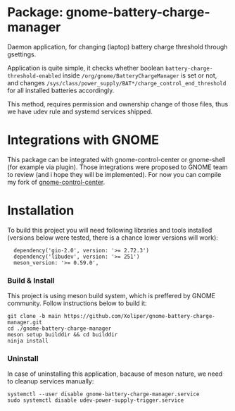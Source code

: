 # Package: gnome-battery-charge-manager
Daemon application, for changing (laptop) battery charge threshold through gsettings.

Application is quite simple, it checks whether boolean ```battery-charge-threshold-enabled``` inside ```/org/gnome/BatteryChargeManager```
is set or not, and changes ```/sys/class/power_supply/BAT*/charge_control_end_threshold``` for all installed batteries accordingly.

This method, requires permission and ownership change of those files, thus we have udev rule and systemd services shipped.

# Integrations with GNOME

This package can be integrated with gnome-control-center or gnome-shell (for example via plugin).
Those integrations were proposed to GNOME team to review (and i hope they will be implemented).
For now you can compile my fork of [gnome-control-center](https://github.com/Xoliper/gnome-control-center).

# Installation

To build this project you will need following libraries and tools installed (versions below were tested, there is a chance lower versions will work):
```
  dependency('gio-2.0', version: '>= 2.72.3')
  dependency('libudev', version: '>= 251')
  meson_version: '>= 0.59.0',
```

### Build & Install

This project is using meson build system, which is preffered by GNOME community.
Follow instructions below to build it:

```
git clone -b main https://github.com/Xoliper/gnome-battery-charge-manager.git
cd ./gnome-battery-charge-manager
meson setup builddir && cd builddir
ninja install
```

### Uninstall

In case of uninstalling this application, bacause of meson nature, we need to cleanup services manually:
```
systemctl --user disable gnome-battery-charge-manager.service
sudo systemctl disable udev-power-supply-trigger.service
```
